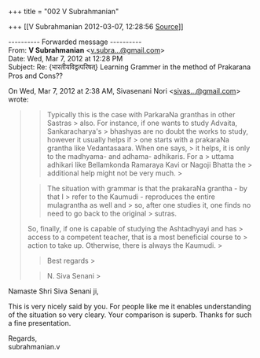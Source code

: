 +++
title = "002 V Subrahmanian"

+++
[[V Subrahmanian	2012-03-07, 12:28:56 [Source](https://groups.google.com/g/bvparishat/c/oB3e1yK3odE)]]



  
  

---------- Forwarded message ----------  
From: **V Subrahmanian** \<[v.subra...@gmail.com]()\>  
Date: Wed, Mar 7, 2012 at 12:28 PM  
Subject: Re: {भारतीयविद्वत्परिषत्} Learning Grammer in the method of Prakarana Pros and Cons??  
  
  
  

On Wed, Mar 7, 2012 at 2:38 AM, Sivasenani Nori \<[sivas...@gmail.com]()\> wrote:  

>   
> > 
> > Typically this is the case with ParkaraNa granthas in other Sastras > also. For instance, if one wants to study Advaita, Sankaracharya's > bhashyas are no doubt the works to study, however it usually helps if > one starts with a prakaraNa grantha like Vedantasaara. When one says, > it helps, it is only to the madhyama- and adhama- adhikaris. For a > uttama adhikari like Bellamkonda Ramaraya Kavi or Nagoji Bhatta the > additional help might not be very much. >
> 
> > 
> >   
> > 
> > 
> > The situation with grammar is that the prakaraNa grantha - by that I > refer to the Kaumudi - reproduces the entire mulagrantha as well and > so, after one studies it, one finds no need to go back to the original > sutras.  
>   
> So, finally, if one is capable of studying the Ashtadhyayi and has > access to a competent teacher, that is a most beneficial course to > action to take up. Otherwise, there is always the Kaumudi. >
> 
> > 
> >   
> > 
> > 
> > Best regards >
> 
> > 
> > N. Siva Senani >
> 

  
Namaste Shri Siva Senani ji,  
  
This is very nicely said by you. For people like me it enables understanding of the situation so very cleary. Your comparison is superb. Thanks for such a fine presentation.  
  
Regards,  
subrahmanian.v  

> 
> > 
> > 
> >   
> > 
> >   
> > 
> > 

  

  

